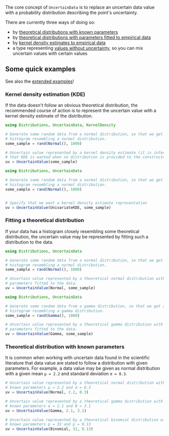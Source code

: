The core concept of `UncertainData` is to replace an uncertain data value with a 
probability distribution describing the point's uncertainty.

There are currently three ways of doing so:

- by [theoretical distributions with known parameters](uncertainvalues_theoreticaldistributions.md)
- by [theoretical distributions with parameters fitted to empirical data](uncertainvalues_fitted.md)
- by [kernel density estimates to empirical data](uncertainvalues_kde.md)
- a type representing [values without uncertainty](certainvalue.md), so you can mix 
    uncertain values with certain values


## Some quick examples

See also the [extended examples](uncertainvalues_examples.md)!


### Kernel density estimation (KDE)

If the data doesn't follow an obvious theoretical distribution, the recommended
course of action is to represent the uncertain value with a kernel density
estimate of the distribution.

``` julia tab="Implicit KDE estimate"
using Distributions, UncertainData, KernelDensity

# Generate some random data from a normal distribution, so that we get a
# histogram resembling a normal distribution.
some_sample = rand(Normal(), 1000)

# Uncertain value represented by a kernel density estimate (it is inferred
# that KDE is wanted when no distribution is provided to the constructor).
uv = UncertainValue(some_sample)
```

``` julia tab="Explicit KDE estimate"
using Distributions, UncertainData

# Generate some random data from a normal distribution, so that we get a
# histogram resembling a normal distribution.
some_sample = rand(Normal(), 1000)


# Specify that we want a kernel density estimate representation
uv = UncertainValue(UnivariateKDE, some_sample)
```

### Fitting a theoretical distribution

If your data has a histogram closely resembling some theoretical distribution,
the uncertain value may be represented by fitting such a distribution to the data.

``` julia tab="Example 1: fitting a normal distribution"
using Distributions, UncertainData

# Generate some random data from a normal distribution, so that we get a
# histogram resembling a normal distribution.
some_sample = rand(Normal(), 1000)

# Uncertain value represented by a theoretical normal distribution with
# parameters fitted to the data.
uv = UncertainValue(Normal, some_sample)
```

``` julia tab="Example 2: fitting a gamma distribution"
using Distributions, UncertainData

# Generate some random data from a gamma distribution, so that we get a
# histogram resembling a gamma distribution.
some_sample = rand(Gamma(), 1000)

# Uncertain value represented by a theoretical gamma distribution with
# parameters fitted to the data.
uv = UncertainValue(Gamma, some_sample)
```

### Theoretical distribution with known parameters

It is common when working with uncertain data found in the scientific
literature that data value are stated to follow a distribution with given
parameters. For example, a data value may be given as normal distribution with
a given mean `μ = 2.2` and standard deviation `σ = 0.3`.


``` julia tab="Example 1: theoretical normal distribution"
# Uncertain value represented by a theoretical normal distribution with
# known parameters μ = 2.2 and σ = 0.3
uv = UncertainValue(Normal, 2.2, 0.3)
```

``` julia tab="Example 2: theoretical gamma distribution"
# Uncertain value represented by a theoretical gamma distribution with
# known parameters α = 2.1 and θ = 3.1
uv = UncertainValue(Gamma, 2.1, 3.1)
```

``` julia tab="Example 3: theoretical binomial distribution"
# Uncertain value represented by a theoretical binomial distribution with
# known parameters p = 32 and p = 0.13
uv = UncertainValue(Binomial, 32, 0.13)
```
